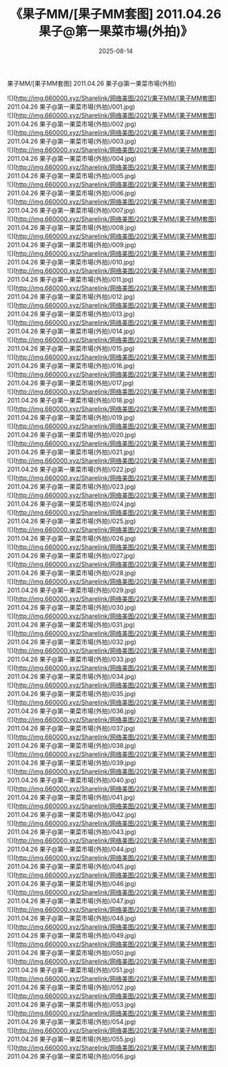 ﻿---
layout: post
title:  《果子MM/[果子MM套图] 2011.04.26 果子@第一果菜市場(外拍)》
date:   2025-08-14
img: http://img.660000.xyz/Sharelink/网络美图/2021/果子MM/[果子MM套图] 2011.04.26 果子@第一果菜市場(外拍)/000.jpg
categories: [美女, 清纯, 唯美]
---

果子MM/[果子MM套图] 2011.04.26 果子@第一果菜市場(外拍)

 ![](http://img.660000.xyz/Sharelink/网络美图/2021/果子MM/[果子MM套图] 2011.04.26 果子@第一果菜市場(外拍)/001.jpg) <br>![](http://img.660000.xyz/Sharelink/网络美图/2021/果子MM/[果子MM套图] 2011.04.26 果子@第一果菜市場(外拍)/002.jpg) <br>![](http://img.660000.xyz/Sharelink/网络美图/2021/果子MM/[果子MM套图] 2011.04.26 果子@第一果菜市場(外拍)/003.jpg) <br>![](http://img.660000.xyz/Sharelink/网络美图/2021/果子MM/[果子MM套图] 2011.04.26 果子@第一果菜市場(外拍)/004.jpg) <br>![](http://img.660000.xyz/Sharelink/网络美图/2021/果子MM/[果子MM套图] 2011.04.26 果子@第一果菜市場(外拍)/005.jpg) <br>![](http://img.660000.xyz/Sharelink/网络美图/2021/果子MM/[果子MM套图] 2011.04.26 果子@第一果菜市場(外拍)/006.jpg) <br>![](http://img.660000.xyz/Sharelink/网络美图/2021/果子MM/[果子MM套图] 2011.04.26 果子@第一果菜市場(外拍)/007.jpg) <br>![](http://img.660000.xyz/Sharelink/网络美图/2021/果子MM/[果子MM套图] 2011.04.26 果子@第一果菜市場(外拍)/008.jpg) <br>![](http://img.660000.xyz/Sharelink/网络美图/2021/果子MM/[果子MM套图] 2011.04.26 果子@第一果菜市場(外拍)/009.jpg) <br>![](http://img.660000.xyz/Sharelink/网络美图/2021/果子MM/[果子MM套图] 2011.04.26 果子@第一果菜市場(外拍)/010.jpg) <br>![](http://img.660000.xyz/Sharelink/网络美图/2021/果子MM/[果子MM套图] 2011.04.26 果子@第一果菜市場(外拍)/011.jpg) <br>![](http://img.660000.xyz/Sharelink/网络美图/2021/果子MM/[果子MM套图] 2011.04.26 果子@第一果菜市場(外拍)/012.jpg) <br>![](http://img.660000.xyz/Sharelink/网络美图/2021/果子MM/[果子MM套图] 2011.04.26 果子@第一果菜市場(外拍)/013.jpg) <br>![](http://img.660000.xyz/Sharelink/网络美图/2021/果子MM/[果子MM套图] 2011.04.26 果子@第一果菜市場(外拍)/014.jpg) <br>![](http://img.660000.xyz/Sharelink/网络美图/2021/果子MM/[果子MM套图] 2011.04.26 果子@第一果菜市場(外拍)/015.jpg) <br>![](http://img.660000.xyz/Sharelink/网络美图/2021/果子MM/[果子MM套图] 2011.04.26 果子@第一果菜市場(外拍)/016.jpg) <br>![](http://img.660000.xyz/Sharelink/网络美图/2021/果子MM/[果子MM套图] 2011.04.26 果子@第一果菜市場(外拍)/017.jpg) <br>![](http://img.660000.xyz/Sharelink/网络美图/2021/果子MM/[果子MM套图] 2011.04.26 果子@第一果菜市場(外拍)/018.jpg) <br>![](http://img.660000.xyz/Sharelink/网络美图/2021/果子MM/[果子MM套图] 2011.04.26 果子@第一果菜市場(外拍)/019.jpg) <br>![](http://img.660000.xyz/Sharelink/网络美图/2021/果子MM/[果子MM套图] 2011.04.26 果子@第一果菜市場(外拍)/020.jpg) <br>![](http://img.660000.xyz/Sharelink/网络美图/2021/果子MM/[果子MM套图] 2011.04.26 果子@第一果菜市場(外拍)/021.jpg) <br>![](http://img.660000.xyz/Sharelink/网络美图/2021/果子MM/[果子MM套图] 2011.04.26 果子@第一果菜市場(外拍)/022.jpg) <br>![](http://img.660000.xyz/Sharelink/网络美图/2021/果子MM/[果子MM套图] 2011.04.26 果子@第一果菜市場(外拍)/023.jpg) <br>![](http://img.660000.xyz/Sharelink/网络美图/2021/果子MM/[果子MM套图] 2011.04.26 果子@第一果菜市場(外拍)/024.jpg) <br>![](http://img.660000.xyz/Sharelink/网络美图/2021/果子MM/[果子MM套图] 2011.04.26 果子@第一果菜市場(外拍)/025.jpg) <br>![](http://img.660000.xyz/Sharelink/网络美图/2021/果子MM/[果子MM套图] 2011.04.26 果子@第一果菜市場(外拍)/026.jpg) <br>![](http://img.660000.xyz/Sharelink/网络美图/2021/果子MM/[果子MM套图] 2011.04.26 果子@第一果菜市場(外拍)/027.jpg) <br>![](http://img.660000.xyz/Sharelink/网络美图/2021/果子MM/[果子MM套图] 2011.04.26 果子@第一果菜市場(外拍)/028.jpg) <br>![](http://img.660000.xyz/Sharelink/网络美图/2021/果子MM/[果子MM套图] 2011.04.26 果子@第一果菜市場(外拍)/029.jpg) <br>![](http://img.660000.xyz/Sharelink/网络美图/2021/果子MM/[果子MM套图] 2011.04.26 果子@第一果菜市場(外拍)/030.jpg) <br>![](http://img.660000.xyz/Sharelink/网络美图/2021/果子MM/[果子MM套图] 2011.04.26 果子@第一果菜市場(外拍)/031.jpg) <br>![](http://img.660000.xyz/Sharelink/网络美图/2021/果子MM/[果子MM套图] 2011.04.26 果子@第一果菜市場(外拍)/032.jpg) <br>![](http://img.660000.xyz/Sharelink/网络美图/2021/果子MM/[果子MM套图] 2011.04.26 果子@第一果菜市場(外拍)/033.jpg) <br>![](http://img.660000.xyz/Sharelink/网络美图/2021/果子MM/[果子MM套图] 2011.04.26 果子@第一果菜市場(外拍)/034.jpg) <br>![](http://img.660000.xyz/Sharelink/网络美图/2021/果子MM/[果子MM套图] 2011.04.26 果子@第一果菜市場(外拍)/035.jpg) <br>![](http://img.660000.xyz/Sharelink/网络美图/2021/果子MM/[果子MM套图] 2011.04.26 果子@第一果菜市場(外拍)/036.jpg) <br>![](http://img.660000.xyz/Sharelink/网络美图/2021/果子MM/[果子MM套图] 2011.04.26 果子@第一果菜市場(外拍)/037.jpg) <br>![](http://img.660000.xyz/Sharelink/网络美图/2021/果子MM/[果子MM套图] 2011.04.26 果子@第一果菜市場(外拍)/038.jpg) <br>![](http://img.660000.xyz/Sharelink/网络美图/2021/果子MM/[果子MM套图] 2011.04.26 果子@第一果菜市場(外拍)/039.jpg) <br>![](http://img.660000.xyz/Sharelink/网络美图/2021/果子MM/[果子MM套图] 2011.04.26 果子@第一果菜市場(外拍)/040.jpg) <br>![](http://img.660000.xyz/Sharelink/网络美图/2021/果子MM/[果子MM套图] 2011.04.26 果子@第一果菜市場(外拍)/041.jpg) <br>![](http://img.660000.xyz/Sharelink/网络美图/2021/果子MM/[果子MM套图] 2011.04.26 果子@第一果菜市場(外拍)/042.jpg) <br>![](http://img.660000.xyz/Sharelink/网络美图/2021/果子MM/[果子MM套图] 2011.04.26 果子@第一果菜市場(外拍)/043.jpg) <br>![](http://img.660000.xyz/Sharelink/网络美图/2021/果子MM/[果子MM套图] 2011.04.26 果子@第一果菜市場(外拍)/044.jpg) <br>![](http://img.660000.xyz/Sharelink/网络美图/2021/果子MM/[果子MM套图] 2011.04.26 果子@第一果菜市場(外拍)/045.jpg) <br>![](http://img.660000.xyz/Sharelink/网络美图/2021/果子MM/[果子MM套图] 2011.04.26 果子@第一果菜市場(外拍)/046.jpg) <br>![](http://img.660000.xyz/Sharelink/网络美图/2021/果子MM/[果子MM套图] 2011.04.26 果子@第一果菜市場(外拍)/047.jpg) <br>![](http://img.660000.xyz/Sharelink/网络美图/2021/果子MM/[果子MM套图] 2011.04.26 果子@第一果菜市場(外拍)/048.jpg) <br>![](http://img.660000.xyz/Sharelink/网络美图/2021/果子MM/[果子MM套图] 2011.04.26 果子@第一果菜市場(外拍)/049.jpg) <br>![](http://img.660000.xyz/Sharelink/网络美图/2021/果子MM/[果子MM套图] 2011.04.26 果子@第一果菜市場(外拍)/050.jpg) <br>![](http://img.660000.xyz/Sharelink/网络美图/2021/果子MM/[果子MM套图] 2011.04.26 果子@第一果菜市場(外拍)/051.jpg) <br>![](http://img.660000.xyz/Sharelink/网络美图/2021/果子MM/[果子MM套图] 2011.04.26 果子@第一果菜市場(外拍)/052.jpg) <br>![](http://img.660000.xyz/Sharelink/网络美图/2021/果子MM/[果子MM套图] 2011.04.26 果子@第一果菜市場(外拍)/053.jpg) <br>![](http://img.660000.xyz/Sharelink/网络美图/2021/果子MM/[果子MM套图] 2011.04.26 果子@第一果菜市場(外拍)/054.jpg) <br>![](http://img.660000.xyz/Sharelink/网络美图/2021/果子MM/[果子MM套图] 2011.04.26 果子@第一果菜市場(外拍)/055.jpg) <br>![](http://img.660000.xyz/Sharelink/网络美图/2021/果子MM/[果子MM套图] 2011.04.26 果子@第一果菜市場(外拍)/056.jpg) <br>